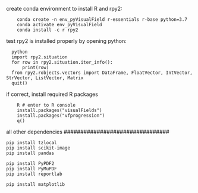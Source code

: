 


create conda environment to install R and rpy2: </br>
```
    conda create -n env_pyVisualField r-essentials r-base python=3.7
    conda activate env_pyVisualField
    conda install -c r rpy2
```
test rpy2 is installed properly by opening python:
  ```  
    python
    import rpy2.situation
    for row in rpy2.situation.iter_info():
        print(row)
    from rpy2.robjects.vectors import DataFrame, FloatVector, IntVector, StrVector, ListVector, Matrix
    quit()
```
if correct, install required R packages
```
    R # enter to R console
    install.packages("visualFields")
    install.packages("vfprogression")
    q()
```
all other dependencies ################################
```
pip install tzlocal
pip install scikit-image
pip install pandas

pip install PyPDF2
pip install PyMuPDF 
pip install reportlab

pip install matplotlib
```
